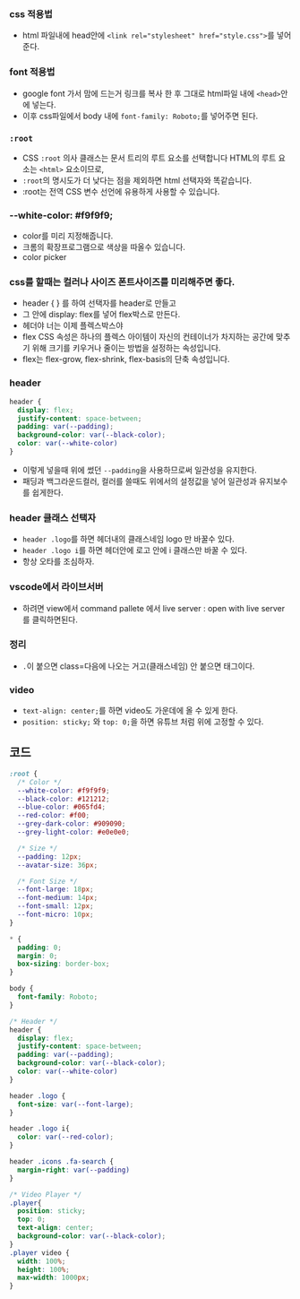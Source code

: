 ### css 적용법
- html 파일내에 head안에 `<link rel="stylesheet" href="style.css">`를 넣어준다.

### font 적용법
- google font 가서 맘에 드는거 링크를 복사 한 후 그대로 html파일 내에 `<head>`안에 넣는다.
- 이후 css파일에서 body 내에 `font-family: Roboto;`를 넣어주면 된다.

### `:root`
  - CSS `:root` 의사 클래스는 문서 트리의 루트 요소를 선택합니다 HTML의 루트 요소는 `<html>` 요소이므로, 
  - `:root`의 명시도가 더 낮다는 점을 제외하면 html 선택자와 똑같습니다. 
  - :root는 전역 CSS 변수 선언에 유용하게 사용할 수 있습니다.

### --white-color: #f9f9f9;
  - color를 미리 지정해줍니다. 
  - 크롬의 확장프로그램으로 색상을 따올수 있습니다. 
  - color picker

### css를 할때는 컬러나 사이즈 폰트사이즈를 미리해주면 좋다.
- header { } 를 하여 선택자를 header로 만들고 
- 그 안에 display: flex를 넣어 flex박스로 만든다. 
- 헤더야 너는 이제 플렉스박스야
- flex CSS 속성은 하나의 플렉스 아이템이 자신의 컨테이너가 차지하는 공간에 맞추기 위해 크기를 키우거나 줄이는 방법을 설정하는 속성입니다. 
- flex는 flex-grow, flex-shrink, flex-basis의 단축 속성입니다.

### header

```css
header {
  display: flex;
  justify-content: space-between;
  padding: var(--padding);
  background-color: var(--black-color);
  color: var(--white-color)
}
```

- 이렇게 넣을때 위에 썼던 `--padding`을 사용하므로써 일관성을 유지한다.
- 패딩과 백그라운드컬러, 컬러를 쓸때도 위에서의 설정값을 넣어 일관성과 유지보수를 쉽게한다.

### header 클래스 선택자
- `header .logo`를 하면 헤더내의 클래스네임 logo 만 바꿀수 있다.
- `header .logo i`를 하면 헤더안에 로고 안에 i 클래스만 바꿀 수 있다.
- 항상 오타를 조심하자.

### vscode에서 라이브서버
- 하려면 view에서 command pallete 에서 live server : open with live server를 클릭하면된다.

### 정리
- `.`이 붙으면 class=다음에 나오는 거고(클래스네임) 안 붙으면 태그이다.

### video
- `text-align: center;`를 하면 video도 가운데에 올 수 있게 한다.
- `position: sticky;` 와 `top: 0;`을 하면 유튜브 처럼 위에 고정할 수 있다.



## 코드
```css
:root {
  /* Color */
  --white-color: #f9f9f9;
  --black-color: #121212;
  --blue-color: #065fd4;
  --red-color: #f00;
  --grey-dark-color: #909090;
  --grey-light-color: #e0e0e0;

  /* Size */
  --padding: 12px;
  --avatar-size: 36px;

  /* Font Size */
  --font-large: 18px;
  --font-medium: 14px;
  --font-small: 12px;
  --font-micro: 10px;
}

* {
  padding: 0;
  margin: 0;
  box-sizing: border-box;
}

body {
  font-family: Roboto;
}

/* Header */
header {
  display: flex;
  justify-content: space-between;
  padding: var(--padding);
  background-color: var(--black-color);
  color: var(--white-color)
}

header .logo {
  font-size: var(--font-large);
}

header .logo i{
  color: var(--red-color);
}

header .icons .fa-search {
  margin-right: var(--padding)
}

/* Video Player */
.player{
  position: sticky;
  top: 0;
  text-align: center;
  background-color: var(--black-color);
}
.player video {
  width: 100%;
  height: 100%;
  max-width: 1000px;
}
```
